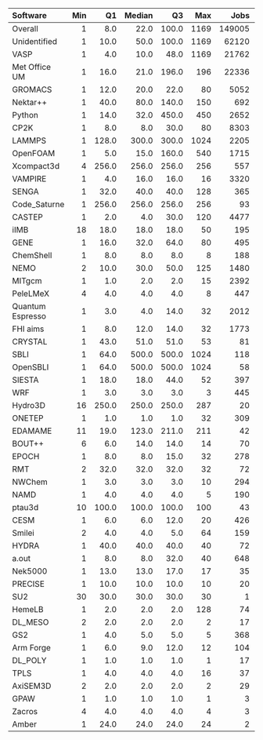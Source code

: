 | Software         |   Min |    Q1 |   Median |    Q3 |   Max |   Jobs |     Nodeh |   PercentUse |       kWh |   PercentEnergy |   Users |   Projects |
|:-----------------|------:|------:|---------:|------:|------:|-------:|----------:|-------------:|----------:|----------------:|--------:|-----------:|
| Overall          |     1 |   8.0 |     22.0 | 100.0 |  1169 | 149005 | 4423036.4 |        100.0 | 1592776.4 |           100.0 |     845 |        121 |
| Unidentified     |     1 |  10.0 |     50.0 | 100.0 |  1169 |  62120 | 1307136.3 |         29.6 |  472772.7 |            29.7 |     723 |        110 |
| VASP             |     1 |   4.0 |     10.0 |  48.0 |  1169 |  21762 |  753145.4 |         17.0 |  255804.6 |            16.1 |     136 |         13 |
| Met Office UM    |     1 |  16.0 |     21.0 | 196.0 |   196 |  22336 |  337850.8 |          7.6 |  117637.9 |             7.4 |      25 |          5 |
| GROMACS          |     1 |  12.0 |     20.0 |  22.0 |    80 |   5052 |  219719.6 |          5.0 |   81693.4 |             5.1 |      36 |          6 |
| Nektar++         |     1 |  40.0 |     80.0 | 140.0 |   150 |    692 |  211481.5 |          4.8 |   68844.4 |             4.3 |      10 |          3 |
| Python           |     1 |  14.0 |     32.0 | 450.0 |   450 |   2652 |  195489.5 |          4.4 |   66835.0 |             4.2 |      44 |         19 |
| CP2K             |     1 |   8.0 |      8.0 |  30.0 |    80 |   8303 |  184677.7 |          4.2 |   65425.6 |             4.1 |      45 |          8 |
| LAMMPS           |     1 | 128.0 |    300.0 | 300.0 |  1024 |   2205 |  158044.7 |          3.6 |   72725.2 |             4.6 |      37 |         13 |
| OpenFOAM         |     1 |   5.0 |     15.0 | 160.0 |   540 |   1715 |  116994.5 |          2.6 |   41527.4 |             2.6 |      52 |         20 |
| Xcompact3d       |     4 | 256.0 |    256.0 | 256.0 |   256 |    557 |  112470.5 |          2.5 |   38786.2 |             2.4 |       8 |          4 |
| VAMPIRE          |     1 |   4.0 |     16.0 |  16.0 |    16 |   3320 |  101692.0 |          2.3 |   47461.2 |             3.0 |       8 |          3 |
| SENGA            |     1 |  32.0 |     40.0 |  40.0 |   128 |    365 |   83865.0 |          1.9 |   34451.5 |             2.2 |       8 |          6 |
| Code_Saturne     |     1 | 256.0 |    256.0 | 256.0 |   256 |     93 |   67357.1 |          1.5 |   23865.3 |             1.5 |       6 |          4 |
| CASTEP           |     1 |   2.0 |      4.0 |  30.0 |   120 |   4477 |   63026.6 |          1.4 |   20892.0 |             1.3 |      45 |          6 |
| iIMB             |    18 |  18.0 |     18.0 |  18.0 |    50 |    195 |   59882.8 |          1.4 |   23235.6 |             1.5 |       2 |          2 |
| GENE             |     1 |  16.0 |     32.0 |  64.0 |    80 |    495 |   51632.3 |          1.2 |   21057.9 |             1.3 |      11 |          3 |
| ChemShell        |     1 |   8.0 |      8.0 |   8.0 |     8 |    188 |   48080.2 |          1.1 |   13814.9 |             0.9 |       6 |          1 |
| NEMO             |     2 |  10.0 |     30.0 |  50.0 |   125 |   1480 |   44866.5 |          1.0 |   15112.9 |             0.9 |      19 |          2 |
| MITgcm           |     1 |   1.0 |      2.0 |   2.0 |    15 |   2392 |   37449.4 |          0.8 |   13217.3 |             0.8 |      12 |          3 |
| PeleLMeX         |     4 |   4.0 |      4.0 |   4.0 |     8 |    447 |   33134.7 |          0.7 |    9319.2 |             0.6 |       2 |          1 |
| Quantum Espresso |     1 |   3.0 |      4.0 |  14.0 |    32 |   2012 |   30027.1 |          0.7 |   11324.5 |             0.7 |      27 |          7 |
| FHI aims         |     1 |   8.0 |     12.0 |  14.0 |    32 |   1773 |   25337.0 |          0.6 |    9706.2 |             0.6 |      19 |          3 |
| CRYSTAL          |     1 |  43.0 |     51.0 |  51.0 |    53 |     81 |   22854.5 |          0.5 |   11018.7 |             0.7 |       4 |          1 |
| SBLI             |     1 |  64.0 |    500.0 | 500.0 |  1024 |    118 |   22001.8 |          0.5 |    7645.4 |             0.5 |       4 |          3 |
| OpenSBLI         |     1 |  64.0 |    500.0 | 500.0 |  1024 |     58 |   21919.6 |          0.5 |    7615.9 |             0.5 |       3 |          2 |
| SIESTA           |     1 |  18.0 |     18.0 |  44.0 |    52 |    397 |   16338.2 |          0.4 |    6736.7 |             0.4 |       3 |          2 |
| WRF              |     1 |   3.0 |      3.0 |   3.0 |     3 |    445 |   16004.0 |          0.4 |    6166.6 |             0.4 |       3 |          2 |
| Hydro3D          |    16 | 250.0 |    250.0 | 250.0 |   287 |     20 |   13863.0 |          0.3 |    4854.7 |             0.3 |       2 |          1 |
| ONETEP           |     1 |   1.0 |      1.0 |   1.0 |    32 |    309 |   11178.8 |          0.3 |    3188.5 |             0.2 |       6 |          1 |
| EDAMAME          |    11 |  19.0 |    123.0 | 211.0 |   211 |     42 |   10359.2 |          0.2 |    3601.0 |             0.2 |       2 |          1 |
| BOUT++           |     6 |   6.0 |     14.0 |  14.0 |    14 |     70 |   10307.4 |          0.2 |    3681.9 |             0.2 |       1 |          1 |
| EPOCH            |     1 |   8.0 |      8.0 |  15.0 |    32 |    278 |    8086.8 |          0.2 |    2980.8 |             0.2 |       6 |          1 |
| RMT              |     2 |  32.0 |     32.0 |  32.0 |    32 |     72 |    7991.6 |          0.2 |    2379.6 |             0.1 |       3 |          1 |
| NWChem           |     1 |   3.0 |      3.0 |   3.0 |    10 |    294 |    7772.1 |          0.2 |    2402.9 |             0.2 |       6 |          3 |
| NAMD             |     1 |   4.0 |      4.0 |   4.0 |     5 |    190 |    7218.4 |          0.2 |    3716.3 |             0.2 |       6 |          4 |
| ptau3d           |    10 | 100.0 |    100.0 | 100.0 |   100 |     43 |    4954.5 |          0.1 |    1556.2 |             0.1 |       1 |          1 |
| CESM             |     1 |   6.0 |      6.0 |  12.0 |    20 |    426 |    4711.1 |          0.1 |    1726.3 |             0.1 |      10 |          2 |
| Smilei           |     2 |   4.0 |      4.0 |   5.0 |    64 |    159 |    3700.2 |          0.1 |    1002.4 |             0.1 |       3 |          1 |
| HYDRA            |     1 |  40.0 |     40.0 |  40.0 |    40 |     72 |    3480.7 |          0.1 |    1161.0 |             0.1 |       5 |          3 |
| a.out            |     1 |   8.0 |      8.0 |  32.0 |    40 |    648 |    3379.0 |          0.1 |    1217.9 |             0.1 |      16 |          8 |
| Nek5000          |     1 |  13.0 |     13.0 |  17.0 |    17 |     35 |    2341.0 |          0.1 |     990.9 |             0.1 |       2 |          2 |
| PRECISE          |     1 |  10.0 |     10.0 |  10.0 |    10 |     20 |    1166.9 |          0.0 |     445.8 |             0.0 |       2 |          2 |
| SU2              |    30 |  30.0 |     30.0 |  30.0 |    30 |      1 |     720.2 |          0.0 |     358.4 |             0.0 |       1 |          1 |
| HemeLB           |     1 |   2.0 |      2.0 |   2.0 |   128 |     74 |     583.8 |          0.0 |     204.8 |             0.0 |       2 |          2 |
| DL_MESO          |     2 |   2.0 |      2.0 |   2.0 |     2 |     17 |     290.4 |          0.0 |      88.9 |             0.0 |       1 |          1 |
| GS2              |     1 |   4.0 |      5.0 |   5.0 |     5 |    368 |     281.9 |          0.0 |     110.4 |             0.0 |       2 |          1 |
| Arm Forge        |     1 |   6.0 |      9.0 |  12.0 |    12 |    104 |      39.1 |          0.0 |      12.2 |             0.0 |       6 |          5 |
| DL_POLY          |     1 |   1.0 |      1.0 |   1.0 |     1 |     17 |      17.2 |          0.0 |       4.8 |             0.0 |       1 |          1 |
| TPLS             |     1 |   4.0 |      4.0 |   4.0 |    16 |     37 |      16.8 |          0.0 |       5.4 |             0.0 |       2 |          1 |
| AxiSEM3D         |     2 |   2.0 |      2.0 |   2.0 |     2 |     29 |      16.4 |          0.0 |       7.0 |             0.0 |       1 |          1 |
| GPAW             |     1 |   1.0 |      1.0 |   1.0 |     1 |      3 |       0.3 |          0.0 |       0.1 |             0.0 |       1 |          1 |
| Zacros           |     4 |   4.0 |      4.0 |   4.0 |     4 |      3 |       0.1 |          0.0 |       0.0 |             0.0 |       1 |          1 |
| Amber            |     1 |  24.0 |     24.0 |  24.0 |    24 |      2 |       0.0 |          0.0 |       0.0 |             0.0 |       1 |          1 |